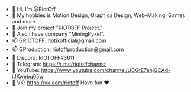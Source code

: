 - 👋 Hi, I’m @RiotOff
- 👀 My hobbies is Motion Design, Graphics Design, Web-Making, Games and more.
- 🌱 Join my project "RIOTOFF Project."
- 💞️ Also i have company "MiningPyxel".
- 📫 GRIOTOFF: riotixofficial@gmail.com
- 📫 GProduction: riotoffproduction@gmail.com
- 🤍 Discord: RIOTOFF#3611
- 🖤 Telegram: https://t.me/riotoffchannel
- 💙 YouTube: https://www.youtube.com/channel/UCGtE7ehjGCAd-iJKwebq05w
- 🧡 VK: https://vk.com/riotoff Have fun!❤

